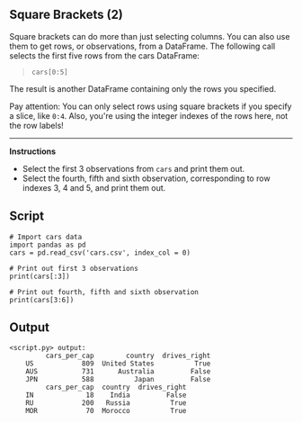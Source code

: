 ## Square Brackets (2)

Square brackets can do more than just selecting columns. You can also use them to get rows, or observations, from a DataFrame. The following call selects the first five rows from the cars DataFrame:

> `cars[0:5]`

The result is another DataFrame containing only the rows you specified.

Pay attention: You can only select rows using square brackets if you specify a slice, like `0:4`. Also, you're using the integer indexes of the rows here, not the row labels!

<hr>

**Instructions**
* Select the first 3 observations from `cars` and print them out.
* Select the fourth, fifth and sixth observation, corresponding to row indexes 3, 4 and 5, and print them out.

## Script
```
# Import cars data
import pandas as pd
cars = pd.read_csv('cars.csv', index_col = 0)

# Print out first 3 observations
print(cars[:3])

# Print out fourth, fifth and sixth observation
print(cars[3:6])
```

## Output
```
<script.py> output:
         cars_per_cap        country  drives_right
    US            809  United States          True
    AUS           731      Australia         False
    JPN           588          Japan         False
         cars_per_cap  country  drives_right
    IN             18    India         False
    RU            200   Russia          True
    MOR            70  Morocco          True
```